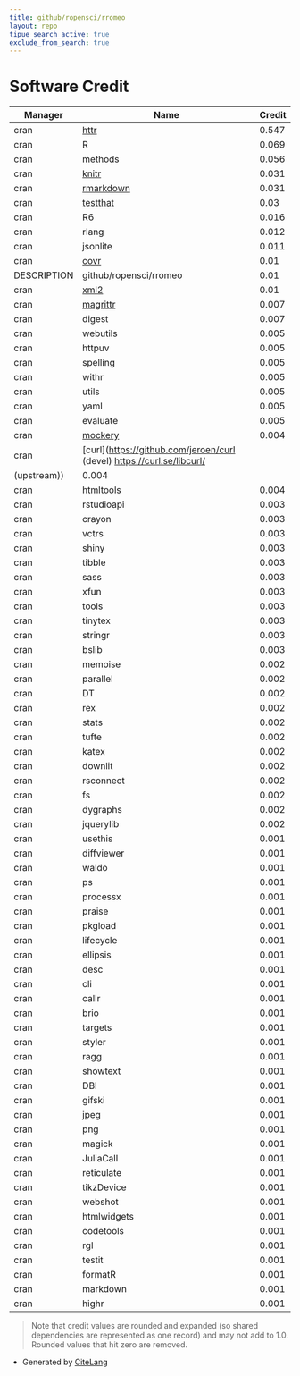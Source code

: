```yaml
---
title: github/ropensci/rromeo
layout: repo
tipue_search_active: true
exclude_from_search: true
---
```

# Software Credit

|Manager|Name|Credit|
|-------|----|------|
|cran|[httr](https://httr.r-lib.org/)|0.547|
|cran|R|0.069|
|cran|methods|0.056|
|cran|[knitr](https://yihui.org/knitr/)|0.031|
|cran|[rmarkdown](https://github.com/rstudio/rmarkdown)|0.031|
|cran|[testthat](https://testthat.r-lib.org)|0.03|
|cran|R6|0.016|
|cran|rlang|0.012|
|cran|jsonlite|0.011|
|cran|[covr](https://covr.r-lib.org)|0.01|
|DESCRIPTION|github/ropensci/rromeo|0.01|
|cran|[xml2](https://xml2.r-lib.org/)|0.01|
|cran|[magrittr](https://magrittr.tidyverse.org)|0.007|
|cran|digest|0.007|
|cran|webutils|0.005|
|cran|httpuv|0.005|
|cran|spelling|0.005|
|cran|withr|0.005|
|cran|utils|0.005|
|cran|yaml|0.005|
|cran|evaluate|0.005|
|cran|[mockery](https://github.com/r-lib/mockery)|0.004|
|cran|[curl](https://github.com/jeroen/curl (devel) https://curl.se/libcurl/
(upstream))|0.004|
|cran|htmltools|0.004|
|cran|rstudioapi|0.003|
|cran|crayon|0.003|
|cran|vctrs|0.003|
|cran|shiny|0.003|
|cran|tibble|0.003|
|cran|sass|0.003|
|cran|xfun|0.003|
|cran|tools|0.003|
|cran|tinytex|0.003|
|cran|stringr|0.003|
|cran|bslib|0.003|
|cran|memoise|0.002|
|cran|parallel|0.002|
|cran|DT|0.002|
|cran|rex|0.002|
|cran|stats|0.002|
|cran|tufte|0.002|
|cran|katex|0.002|
|cran|downlit|0.002|
|cran|rsconnect|0.002|
|cran|fs|0.002|
|cran|dygraphs|0.002|
|cran|jquerylib|0.002|
|cran|usethis|0.001|
|cran|diffviewer|0.001|
|cran|waldo|0.001|
|cran|ps|0.001|
|cran|processx|0.001|
|cran|praise|0.001|
|cran|pkgload|0.001|
|cran|lifecycle|0.001|
|cran|ellipsis|0.001|
|cran|desc|0.001|
|cran|cli|0.001|
|cran|callr|0.001|
|cran|brio|0.001|
|cran|targets|0.001|
|cran|styler|0.001|
|cran|ragg|0.001|
|cran|showtext|0.001|
|cran|DBI|0.001|
|cran|gifski|0.001|
|cran|jpeg|0.001|
|cran|png|0.001|
|cran|magick|0.001|
|cran|JuliaCall|0.001|
|cran|reticulate|0.001|
|cran|tikzDevice|0.001|
|cran|webshot|0.001|
|cran|htmlwidgets|0.001|
|cran|codetools|0.001|
|cran|rgl|0.001|
|cran|testit|0.001|
|cran|formatR|0.001|
|cran|markdown|0.001|
|cran|highr|0.001|


> Note that credit values are rounded and expanded (so shared dependencies are represented as one record) and may not add to 1.0. Rounded values that hit zero are removed.


- Generated by [CiteLang](https://github.com/vsoch/citelang)

